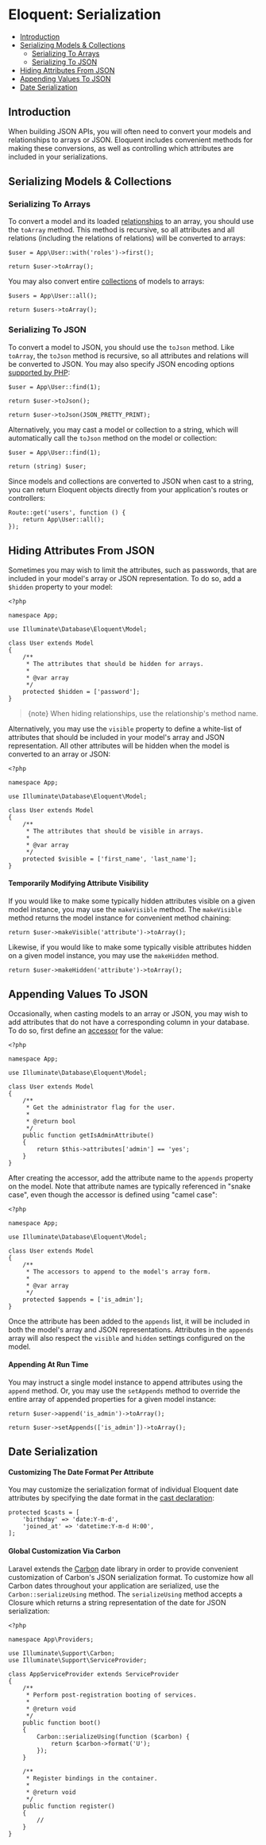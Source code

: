# Eloquent: Serialization

- [Introduction](#introduction)
- [Serializing Models & Collections](#serializing-models-and-collections)
    - [Serializing To Arrays](#serializing-to-arrays)
    - [Serializing To JSON](#serializing-to-json)
- [Hiding Attributes From JSON](#hiding-attributes-from-json)
- [Appending Values To JSON](#appending-values-to-json)
- [Date Serialization](#date-serialization)

<a name="introduction"></a>

## Introduction

When building JSON APIs, you will often need to convert your models and
relationships to arrays or JSON. Eloquent includes convenient methods for making
these conversions, as well as controlling which attributes are included in your
serializations.

<a name="serializing-models-and-collections"></a>

## Serializing Models & Collections

<a name="serializing-to-arrays"></a>

### Serializing To Arrays

To convert a model and its loaded [relationships](eloquent-relationships.md) to
an array, you should use the `toArray` method. This method is recursive, so all
attributes and all relations (including the relations of relations) will be
converted to arrays:

    $user = App\User::with('roles')->first();

    return $user->toArray();

You may also convert entire [collections](eloquent-collections.md) of models to
arrays:

    $users = App\User::all();

    return $users->toArray();

<a name="serializing-to-json"></a>

### Serializing To JSON

To convert a model to JSON, you should use the `toJson` method. Like `toArray`,
the `toJson` method is recursive, so all attributes and relations will be
converted to JSON. You may also specify JSON encoding
options [supported by PHP](https://secure.php.net/manual/en/function.json-encode.php):

    $user = App\User::find(1);

    return $user->toJson();

    return $user->toJson(JSON_PRETTY_PRINT);

Alternatively, you may cast a model or collection to a string, which will
automatically call the `toJson` method on the model or collection:

    $user = App\User::find(1);

    return (string) $user;

Since models and collections are converted to JSON when cast to a string, you
can return Eloquent objects directly from your application's routes or
controllers:

    Route::get('users', function () {
        return App\User::all();
    });

<a name="hiding-attributes-from-json"></a>

## Hiding Attributes From JSON

Sometimes you may wish to limit the attributes, such as passwords, that are
included in your model's array or JSON representation. To do so, add a `$hidden`
property to your model:

    <?php

    namespace App;

    use Illuminate\Database\Eloquent\Model;

    class User extends Model
    {
        /**
         * The attributes that should be hidden for arrays.
         *
         * @var array
         */
        protected $hidden = ['password'];
    }

> {note} When hiding relationships, use the relationship's method name.

Alternatively, you may use the `visible` property to define a white-list of
attributes that should be included in your model's array and JSON
representation. All other attributes will be hidden when the model is converted
to an array or JSON:

    <?php

    namespace App;

    use Illuminate\Database\Eloquent\Model;

    class User extends Model
    {
        /**
         * The attributes that should be visible in arrays.
         *
         * @var array
         */
        protected $visible = ['first_name', 'last_name'];
    }

#### Temporarily Modifying Attribute Visibility

If you would like to make some typically hidden attributes visible on a given
model instance, you may use the `makeVisible` method. The `makeVisible` method
returns the model instance for convenient method chaining:

    return $user->makeVisible('attribute')->toArray();

Likewise, if you would like to make some typically visible attributes hidden on
a given model instance, you may use the `makeHidden` method.

    return $user->makeHidden('attribute')->toArray();

<a name="appending-values-to-json"></a>

## Appending Values To JSON

Occasionally, when casting models to an array or JSON, you may wish to add
attributes that do not have a corresponding column in your database. To do so,
first define an [accessor](eloquent-mutators.md) for the value:

    <?php

    namespace App;

    use Illuminate\Database\Eloquent\Model;

    class User extends Model
    {
        /**
         * Get the administrator flag for the user.
         *
         * @return bool
         */
        public function getIsAdminAttribute()
        {
            return $this->attributes['admin'] == 'yes';
        }
    }

After creating the accessor, add the attribute name to the `appends` property on
the model. Note that attribute names are typically referenced in "snake case",
even though the accessor is defined using "camel case":

    <?php

    namespace App;

    use Illuminate\Database\Eloquent\Model;

    class User extends Model
    {
        /**
         * The accessors to append to the model's array form.
         *
         * @var array
         */
        protected $appends = ['is_admin'];
    }

Once the attribute has been added to the `appends` list, it will be included in
both the model's array and JSON representations. Attributes in the `appends`
array will also respect the `visible` and `hidden` settings configured on the
model.

#### Appending At Run Time

You may instruct a single model instance to append attributes using the `append`
method. Or, you may use the `setAppends` method to override the entire array of
appended properties for a given model instance:

    return $user->append('is_admin')->toArray();

    return $user->setAppends(['is_admin'])->toArray();

<a name="date-serialization"></a>

## Date Serialization

#### Customizing The Date Format Per Attribute

You may customize the serialization format of individual Eloquent date
attributes by specifying the date format in
the [cast declaration](eloquent-mutators.md#attribute-casting):

    protected $casts = [
        'birthday' => 'date:Y-m-d',
        'joined_at' => 'datetime:Y-m-d H:00',
    ];

#### Global Customization Via Carbon

Laravel extends the [Carbon](https://github.com/briannesbitt/Carbon) date
library in order to provide convenient customization of Carbon's JSON
serialization format. To customize how all Carbon dates throughout your
application are serialized, use the `Carbon::serializeUsing` method.
The `serializeUsing` method accepts a Closure which returns a string
representation of the date for JSON serialization:

    <?php

    namespace App\Providers;

    use Illuminate\Support\Carbon;
    use Illuminate\Support\ServiceProvider;

    class AppServiceProvider extends ServiceProvider
    {
        /**
         * Perform post-registration booting of services.
         *
         * @return void
         */
        public function boot()
        {
            Carbon::serializeUsing(function ($carbon) {
                return $carbon->format('U');
            });
        }

        /**
         * Register bindings in the container.
         *
         * @return void
         */
        public function register()
        {
            //
        }
    }
